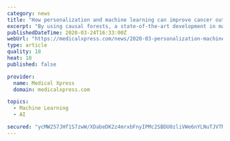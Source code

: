 ```yaml
---
category: news
title: "How personalization and machine learning can improve cancer outreach ROI"
excerpt: "By using causal forests, a state-of-the-art development in machine learning, the researchers discovered that the effectiveness of outreach programs varies widely over time and across patients. For example, outreach programs in general are more effective for patients who are female, minority, in better health status, have a more frequent visit ..."
publishedDateTime: 2020-03-24T16:33:00Z
webUrl: "https://medicalxpress.com/news/2020-03-personalization-machine-cancer-outreach-roi.html"
type: article
quality: 18
heat: 18
published: false

provider:
  name: Medical Xpress
  domain: medicalxpress.com

topics:
  - Machine Learning
  - AI

secured: "ycMW257JHf1S7zwW/XDabeDK2z4mrxbFnyIPMc2SBDU0zliVWe6nYLNuTJVTMzl7ELNnLTM//sewHXFI++Ocoa5904qQ/JbnSiKLLEUBZSlK/L12A3eZSEBZ93Yo6FYrXQ4PQRfghDckhQ6AEKIUJezXADmpXi/tgsn5aX/P7YqLD84y+ggBJDwzbhwbtQ2AgPijH1Xx/PJzejXD26adL9lvOrSdepgIyXCuiFPq/Pqt2W2Tf/mXQn98AK6D8uVJJlDDoSDh3/TCrK8U8NvY1iCSC8aOeDNSZqVp9NxBTLLOMZ4qsbIsZd6q8edyb/0pkuX59VaqVuYzh3lZsuuKgphjFya8w6sGYesRGhDdq2Q4hMKVbbnwEy2CrOx8b/JfLS7lGiLJ4XmIQGu0FMjDLax6nUpAC6X8y+U4+IpIFY+rOLZTj9Ub7fPCeLy6SjQM4jybLe/N/31I7/zsPqKPGmROhMpHWZWKpFpmMZg2of8=;LW0gU+vv8wZ1G0BCNtYayQ=="
---
```


